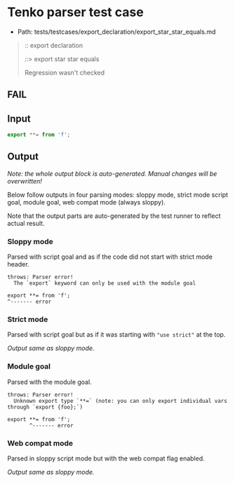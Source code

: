 # Tenko parser test case

- Path: tests/testcases/export_declaration/export_star_star_equals.md

> :: export declaration
>
> ::> export star star equals
>
> Regression wasn't checked

## FAIL

## Input

`````js
export **= from 'f';
`````

## Output

_Note: the whole output block is auto-generated. Manual changes will be overwritten!_

Below follow outputs in four parsing modes: sloppy mode, strict mode script goal, module goal, web compat mode (always sloppy).

Note that the output parts are auto-generated by the test runner to reflect actual result.

### Sloppy mode

Parsed with script goal and as if the code did not start with strict mode header.

`````
throws: Parser error!
  The `export` keyword can only be used with the module goal

export **= from 'f';
^------- error
`````

### Strict mode

Parsed with script goal but as if it was starting with `"use strict"` at the top.

_Output same as sloppy mode._

### Module goal

Parsed with the module goal.

`````
throws: Parser error!
  Unknown export type `**=` (note: you can only export individual vars through `export {foo};`)

export **= from 'f';
       ^------- error
`````


### Web compat mode

Parsed in sloppy script mode but with the web compat flag enabled.

_Output same as sloppy mode._
